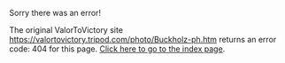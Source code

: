 

Sorry there was an error!

The original ValorToVictory site https://valortovictory.tripod.com/photo/Buckholz-ph.htm returns an error code: 404 for this page. [Click here to go to the index page](../index.md).